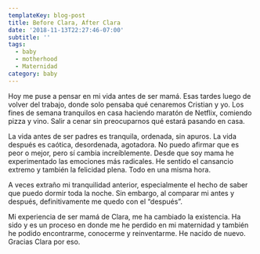 ```yaml
---
templateKey: blog-post
title: Before Clara, After Clara
date: '2018-11-13T22:27:46-07:00'
subtitle: ''
tags:
  - baby
  - motherhood
  - Maternidad
category: baby
---
```

Hoy me puse a pensar en mi vida antes de ser mamá. Esas tardes luego de volver del trabajo, donde solo pensaba qué cenaremos Cristian y yo. Los fines de semana tranquilos en casa haciendo maratón de Netflix, comiendo pizza y vino. Salir a cenar sin preocuparnos qué estará pasando en casa.

La vida antes de ser padres es tranquila, ordenada, sin apuros. La vida después es caótica, desordenada, agotadora. No puedo afirmar que es peor o mejor, pero sí cambia increíblemente. Desde que soy mama he experimentado las emociones más radicales. He sentido el cansancio extremo y también la felicidad plena. Todo en una misma hora.

A veces extraño mi tranquilidad anterior, especialmente el hecho de saber que puedo dormir toda la noche. Sin embargo, al comparar mi antes y después, definitivamente me quedo con el “después”.

Mi experiencia de ser mamá de Clara, me ha cambiado la existencia. Ha sido y es un proceso en donde me he perdido en mi maternidad y también he podido encontrarme, conocerme y reinventarme. He nacido de nuevo. Gracias Clara por eso.
